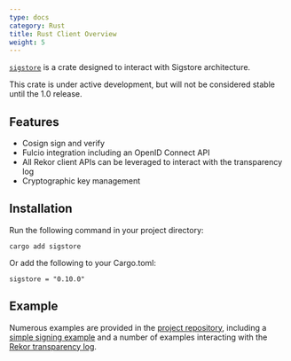 ```yaml
---
type: docs
category: Rust
title: Rust Client Overview
weight: 5
---
```


[`sigstore`](https://crates.io/crates/sigstore) is a crate designed to interact with Sigstore architecture.

This crate is under active development, but will not be considered stable until the 1.0 release.

## Features

- Cosign sign and verify
- Fulcio integration including an OpenID Connect API
- All Rekor client APIs can be leveraged to interact with the transparency log
- Cryptographic key management


## Installation

Run the following command in your project directory:

```console
cargo add sigstore
```

Or add the following to your Cargo.toml:

`sigstore = "0.10.0"`

## Example

Numerous examples are provided in the [project repository](https://github.com/sigstore/sigstore-rs/tree/main/examples), including a [simple signing example](https://github.com/sigstore/sigstore-rs/tree/main/examples/cosign/sign) and a number of examples interacting with the [Rekor transparency log](https://github.com/sigstore/sigstore-rs/tree/main/examples/rekor).
